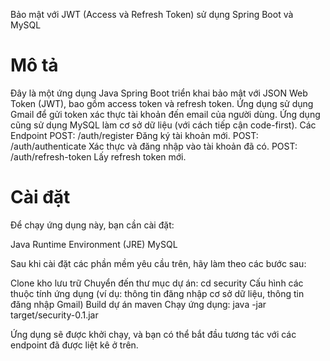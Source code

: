 Bảo mật với JWT (Access và Refresh Token) sử dụng Spring Boot và MySQL
# Mô tả
Đây là một ứng dụng Java Spring Boot triển khai bảo mật với JSON Web Token (JWT), bao gồm access token và refresh token. Ứng dụng sử dụng Gmail để gửi token xác thực tài khoản đến email của người dùng. Ứng dụng cũng sử dụng MySQL làm cơ sở dữ liệu (với cách tiếp cận code-first).
Các Endpoint
POST: /auth/register
Đăng ký tài khoản mới.
POST: /auth/authenticate
Xác thực và đăng nhập vào tài khoản đã có.
POST: /auth/refresh-token
Lấy refresh token mới.

# Cài đặt
Để chạy ứng dụng này, bạn cần cài đặt:

Java Runtime Environment (JRE)
MySQL

Sau khi cài đặt các phần mềm yêu cầu trên, hãy làm theo các bước sau:

Clone kho lưu trữ
Chuyển đến thư mục dự án: cd security
Cấu hình các thuộc tính ứng dụng (ví dụ: thông tin đăng nhập cơ sở dữ liệu, thông tin đăng nhập Gmail)
Build dự án maven
Chạy ứng dụng: java -jar target/security-0.1.jar

Ứng dụng sẽ được khởi chạy, và bạn có thể bắt đầu tương tác với các endpoint đã được liệt kê ở trên.
